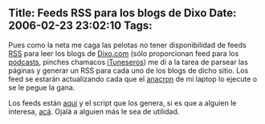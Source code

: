 Title: Feeds RSS para los blogs de Dixo
Date: 2006-02-23 23:02:10
Tags: 
---
<p>Pues como la neta me caga las pelotas no tener disponibilidad de feeds <a target="_blank" href="http://en.wikipedia.org/wiki/RSS">RSS</a> para leer los blogs de <a target="_blank" href="http://www.dixo.com">Dixo.com</a> (sólo proporcionan feed para los <a target="_blank" href="http://en.wikipedia.org/wiki/Podcasting">podcasts</a>, pinches chamacos <a target="_blank" href="http://en.wikipedia.org/wiki/ITunes">iTuneseros</a>) me di a la tarea de parsear las páginas y generar un RSS para cada uno de los blogs de dicho sitio. Los feed se estarán actualizando cada que el <a target="_blank" href="http://anacron.sourceforge.net">anacron</a> de mi laptop lo ejecute o se le pegue la gana.</p>

<p>Los feeds están <a target="_blank" href="http://www.puntodeb.com/dixo/">aquí</a> y el script que los genera, si es que a alguien le interesa, <a target="_blank" href="http://www.damog.net/files/misc/dixo-rss.perl.html">acá</a>. Ojalá a alguien más le sea de utilidad.</p>
